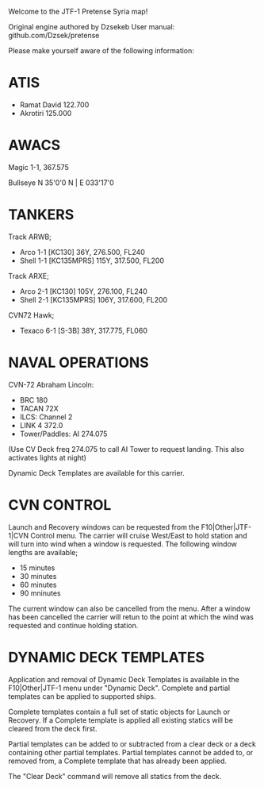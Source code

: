 Welcome to the JTF-1 Pretense Syria map!

Original engine authored by Dzsekeb
User manual: github.com/Dzsek/pretense

Please make yourself aware of the following information:

ATIS
====

- Ramat David 122.700
- Akrotiri 125.000

AWACS
=====

Magic 1-1, 367.575

Bullseye N 35'0'0 N | E 033'17'0

TANKERS
=======

Track ARWB;
- Arco 1-1  [KC130] 36Y, 276.500, FL240
- Shell 1-1 [KC135MPRS] 115Y, 317.500, FL200

Track ARXE;
- Arco 2-1  [KC130] 105Y, 276.100, FL240
- Shell 2-1 [KC135MPRS] 106Y, 317.600, FL200

CVN72 Hawk;
- Texaco 6-1 [S-3B] 38Y, 317.775, FL060

NAVAL OPERATIONS
================


CVN-72 Abraham Lincoln:
- BRC 180
- TACAN 72X 
- ILCS: Channel 2
- LINK 4 372.0
- Tower/Paddles: AI 274.075
 
(Use CV Deck freq 274.075 to call AI Tower to request landing. This also activates lights at night)

Dynamic Deck Templates are available for this carrier.

CVN CONTROL
===========

Launch and Recovery windows can be requested from the F10|Other|JTF-1|CVN Control menu. The carrier will cruise West/East to hold station and will turn into wind when a window is requested. The following window lengths are available;

- 15 minutes
- 30 minutes
- 60 minutes
- 90 mninutes

The current window can also be cancelled from the menu. After a window has been cancelled the carrier will retun to the point at which the wind was requested and continue holding station.

DYNAMIC DECK TEMPLATES
======================

Application and removal of Dynamic Deck Templates is available in the F10|Other|JTF-1 menu under "Dynamic Deck". Complete and partial templates can be applied to supported ships. 

Complete templates contain a full set of static objects for Launch or Recovery. If a Complete template is applied all existing statics will be cleared from the deck first.

Partial templates can be added to or subtracted from a clear deck or a deck containing other partial templates. Partial templates cannot be added to, or removed from, a Complete template that has already been applied.

The "Clear Deck" command will remove all statics from the deck.